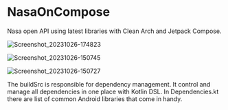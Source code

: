# NasaOnCompose

Nasa open API using latest libraries with Clean Arch and Jetpack Compose. 

![Screenshot_20231026-174823](https://github.com/Vik-SVG/NasaOnCompose/assets/52634082/9a84f03f-e043-4221-83f8-43a99e836b6a)

![Screenshot_20231026-150745](https://github.com/Vik-SVG/NasaOnCompose/assets/52634082/a8026416-cfd7-4a9e-819d-864734749037)

![Screenshot_20231026-150727](https://github.com/Vik-SVG/NasaOnCompose/assets/52634082/72e5d699-ae2f-458b-92bc-fb7a84fa929a)


The buildSrc is responsible for dependency management. 
It control and manage all dependencies in one place with Kotlin DSL. In Dependencies.kt there are list of common Android libraries that come in handy. 

